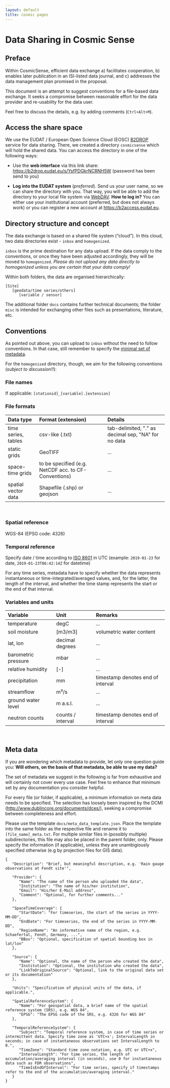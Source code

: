 ```yaml
---
layout: default
title: cosmic pages
---
```


# Data Sharing in Cosmic Sense

## Preface

Within CosmicSense, efficient data exchange a) facilitates cooperation, b) enables later publication in an ISI-listed data journal, and c) addresses the data management plan promised in the proposal.

This document is an attempt to suggest conventions for a file-based data exchange. It seeks a compromise between reasonable effort for the data provider and re-usability for the data user.

Feel free to discuss the details, e.g. by adding comments (`Ctrl+Alt+M`).

## Access the share space

We use the EUDAT / European Open Science Cloud (EOSC) [B2DROP](https://b2drop.eudat.eu) service for data sharing. There, we created a directory `cosmicsense` which will hold the shared data. You can access the directory in one of the following ways:

- Use the **web interface** via this link share: https://b2drop.eudat.eu/s/YsfPDGkrNCRNH5W (password has been send to you)

- **Log into the EUDAT system** (*preferred*). Send us your user name, so we can share the directory with you. That way, you will be able to add the directory to your local file system via [WebDAV](https://eudat.eu/services/userdoc/b2drop#UserDocumentation-B2DROPUsage-WebDavclient). **How to log in?** You can either use your institutional account (preferred, but does not always work) or you can register a new account at https://b2access.eudat.eu.

## Directory structure and concept

The data exchange is based on a shared file system (“cloud”). In this cloud, two data directories exist - `inbox` and `homogenized`. 

`inbox` is the prime destination for any data upload. If the data comply to the conventions, or once they have been adjusted accordingly, they will be moved to `homogenized`. *Please do not upload any data directly to homogenized unless you are certain that your data comply!*

Within both folders, the data are organised hierarchically:

```
[Site]
   [geodata/time series/others]
      [variable / sensor]
```

The additional folder `docs` contains further technical documents; the folder `misc` is intended for exchanging other files such as presentations, literature, etc.

## Conventions

As pointed out above, you can upload to `inbox` without the need to follow conventions. In that case, still remember to specify the [minimal set of metadata](#Meta-data).

For the `homogenised` directory, though, we aim for the following conventions (*subject to discussion!!*):

### File names
If applicable: `[stationid]_[variable].[extension]`

### File formats

| **Data type** | **Format (extension)** | **Details** |
| :------------ | :--------------------- | :---------- |
| time series, tables | csv-like (.txt) | tab-delimited, "." as decimal sep, "NA" for no data |
| static grids   | GeoTIFF | ... |
| space-time grids | to be specified (e.g. NetCDF acc. to CF-Conventions) | ... |
| spatial vector data | Shapefile (.shp) or geojson | ... |

<br>

### Spatial reference

WGS-84 (EPSG code: 4326)

### Temporal reference
Specify date / time according to [ISO 8601](https://en.wikipedia.org/wiki/ISO_8601) in UTC (example: `2019-01-23` for date, `2019-01-23T06:42:14Z` for datetime)

For any time series, metadata have to specify whether the data represents instantaneous or time-integrated/averaged values, and, for the latter, the length of the interval, and whether the time stamp represents the start or the end of that interval.

### Variables and units

| **Variable** | **Unit** | **Remarks** |
| :----------- | :------- | :---------- |
| temperature | degC | ... |
| soil moisture | [m3/m3] | volumetric water content |
| lat, lon | decimal degrees | ... |
| barometric pressure | mbar | ... |
| relative humidity | [-] | ... |
| precipitation | mm | timestamp denotes end of interval |
| streamflow | m³/s | ... |
| ground water level | m a.s.l. | ... |
| neutron counts | counts / interval | timestamp denotes end of interval |

<br>

## Meta data
If you are wondering which metadata to provide, let only one question guide you: **Will others, on the basis of that metadata, be able to use my data?**

The set of metadata we suggest in the following is far from exhaustive and will certainly not cover every use case. Feel free to enhance that minimum set by any documentation you consider helpful.

For every file (or folder, if applicable), a minimum information on meta data needs to be specified. The selection has loosely been inspired by the DCMI (http://www.dublincore.org/documents/dces/), seeking a compromise between completeness and effort.

Please use the template `docs/meta_data_template.json`. Place the template into the same folder as the respective file and rename it to `[file_name]_meta.txt`. For multiple similar files in (possibly multiple) subdirectories, this file may also be placed in the parent folder, only. Please specify the information (if applicable), unless they are unambigiously specified otherwise (e.g by projection files for GIS data).

```
{
   "Description": "Brief, but meaningful description, e.g. 'Rain gauge observations at Fendt site'",
   
   "Provider": {
      "Name": "The name of the person who uploaded the data",
      "Institution": "The name of his/her institution",
      "Email": "His/her E-Mail address",
      "Comment": "Optional, for further comments..." 
   },
   
   "SpaceTimeCoverage": {
      "StartDate": "For timeseries, the start of the series in YYYY-MM-DD",
      "EndDate": "For timeseries, the end of the series in YYYY-MM-DD",
      "RegionName": "An informative name of the region, e.g. Schaefertal, Fendt, Germany, ...",
      "BBox": "Optional, specification of spatial bounding box in lat/lon" 
   },
   
   "Source": {
      "Name": "Optional, the name of the person who created the data",
      "Institution": "Optional, the institution who created the data",
      "LinkToOriginalSource": "Optional, link to the original data set or its documentation"
   },
   
   "Units": "Specification of physical units of the data, if applicable.",
   
   "SpatialReferenceSystem": {
      "Name": "For geospatial data, a brief name of the spatial reference system (SRS), e.g. WGS 84",
      "EPSG": "The EPSG code of the SRS, e.g. 4326 for WGS 84" 
   },
   
   "TemporalReferenceSystem": {
      "Subject": "Temporal reference system, in case of time series or intermittent data. Specify time zone as 'UTC+x'; IntervalLength in seconds; in case of instantaneous observations set IntervalLength to 0.",
      "TimeZone": "Standard time zone notation, e.g. UTC or UTC+x",
      "IntervalLength": "For time series, the length of accumulation/averaging interval (in seconds), use 0 for instantaneous data such as FDR observations",
      "TimeIsEndOfInterval": "For time series, specify if timestamps refer to the end of the accumulation/averaging interval."
   }
}
```
